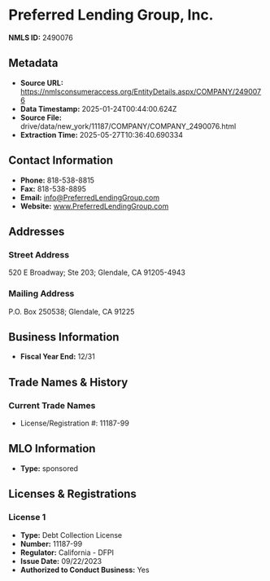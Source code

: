 # Preferred Lending Group, Inc.

**NMLS ID:** 2490076

## Metadata
- **Source URL:** https://nmlsconsumeraccess.org/EntityDetails.aspx/COMPANY/2490076
- **Data Timestamp:** 2025-01-24T00:44:00.624Z
- **Source File:** drive/data/new_york/11187/COMPANY/COMPANY_2490076.html
- **Extraction Time:** 2025-05-27T10:36:40.690334

## Contact Information
- **Phone:** 818-538-8815
- **Fax:** 818-538-8895
- **Email:** info@PreferredLendingGroup.com
- **Website:** www.PreferredLendingGroup.com

## Addresses
### Street Address
520 E Broadway; Ste 203; Glendale, CA 91205-4943

### Mailing Address
P.O. Box 250538; Glendale, CA 91225

## Business Information
- **Fiscal Year End:** 12/31

## Trade Names & History
### Current Trade Names
- License/Registration #: 11187-99

## MLO Information
- **Type:** sponsored

## Licenses & Registrations

### License 1
- **Type:** Debt Collection License
- **Number:** 11187-99
- **Regulator:** California - DFPI
- **Issue Date:** 09/22/2023
- **Authorized to Conduct Business:** Yes
